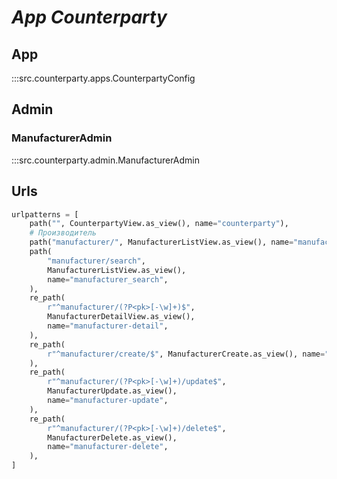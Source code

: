 # ***App Counterparty***

## App
:::src.counterparty.apps.CounterpartyConfig

## Admin

### ManufacturerAdmin
:::src.counterparty.admin.ManufacturerAdmin

## Urls

```python
urlpatterns = [
    path("", CounterpartyView.as_view(), name="counterparty"),
    # Производитель
    path("manufacturer/", ManufacturerListView.as_view(), name="manufacturer_list"),
    path(
        "manufacturer/search",
        ManufacturerListView.as_view(),
        name="manufacturer_search",
    ),
    re_path(
        r"^manufacturer/(?P<pk>[-\w]+)$",
        ManufacturerDetailView.as_view(),
        name="manufacturer-detail",
    ),
    re_path(
        r"^manufacturer/create/$", ManufacturerCreate.as_view(), name="new-manufacturer"
    ),
    re_path(
        r"^manufacturer/(?P<pk>[-\w]+)/update$",
        ManufacturerUpdate.as_view(),
        name="manufacturer-update",
    ),
    re_path(
        r"^manufacturer/(?P<pk>[-\w]+)/delete$",
        ManufacturerDelete.as_view(),
        name="manufacturer-delete",
    ),
]

```